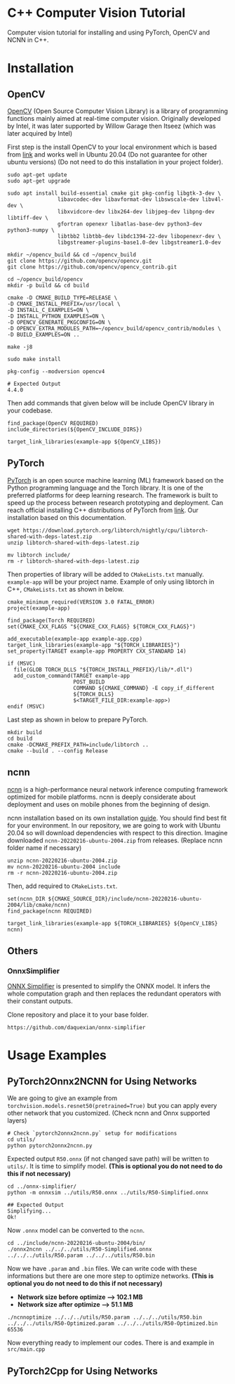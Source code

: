 # C++ Computer Vision Tutorial
Computer vision tutorial for installing and using PyTorch, OpenCV and NCNN in C++.

# Installation
## OpenCV
[OpenCV](https://opencv.org/) (Open Source Computer Vision Library) is a library of programming functions mainly aimed at real-time computer vision. Originally developed by Intel, it was later supported by Willow Garage then Itseez (which was later acquired by Intel)

First step is the install OpenCV to your local environment which is based from [link](https://vitux.com/opencv_ubuntu/) and works well in Ubuntu 20.04 (Do not guarantee for other ubuntu versions) (Do not need to do this installation in your project folder).
```
sudo apt-get update
sudo apt-get upgrade

sudo apt install build-essential cmake git pkg-config libgtk-3-dev \
                libavcodec-dev libavformat-dev libswscale-dev libv4l-dev \
                libxvidcore-dev libx264-dev libjpeg-dev libpng-dev libtiff-dev \
                gfortran openexr libatlas-base-dev python3-dev python3-numpy \
                libtbb2 libtbb-dev libdc1394-22-dev libopenexr-dev \
                libgstreamer-plugins-base1.0-dev libgstreamer1.0-dev

mkdir ~/opencv_build && cd ~/opencv_build
git clone https://github.com/opencv/opencv.git
git clone https://github.com/opencv/opencv_contrib.git

cd ~/opencv_build/opencv
mkdir -p build && cd build

cmake -D CMAKE_BUILD_TYPE=RELEASE \
-D CMAKE_INSTALL_PREFIX=/usr/local \
-D INSTALL_C_EXAMPLES=ON \
-D INSTALL_PYTHON_EXAMPLES=ON \
-D OPENCV_GENERATE_PKGCONFIG=ON \
-D OPENCV_EXTRA_MODULES_PATH=~/opencv_build/opencv_contrib/modules \
-D BUILD_EXAMPLES=ON ..

make -j8

sudo make install

pkg-config --modversion opencv4

# Expected Output
4.4.0
```
Then add commands that given below will be include OpenCV library in your codebase.
```
find_package(OpenCV REQUIRED)
include_directories(${OpenCV_INCLUDE_DIRS})

target_link_libraries(example-app ${OpenCV_LIBS})
```

## PyTorch
[PyTorch](https://pytorch.org/) is an open source machine learning (ML) framework based on the Python programming language and the Torch library. It is one of the preferred platforms for deep learning research. The framework is built to speed up the process between research prototyping and deployment.
Can reach official installing C++ distributions of PyTorch from [link](https://pytorch.org/cppdocs/installing.html). Our installation based on this documentation.

```
wget https://download.pytorch.org/libtorch/nightly/cpu/libtorch-shared-with-deps-latest.zip
unzip libtorch-shared-with-deps-latest.zip

mv libtorch include/
rm -r libtorch-shared-with-deps-latest.zip
```

Then properties of library will be added to `CMakeLists.txt` manually. `example-app` will be your project name. Example of only using libtorch in C++, `CMakeLists.txt` as shown in below.

```
cmake_minimum_required(VERSION 3.0 FATAL_ERROR)
project(example-app)

find_package(Torch REQUIRED)
set(CMAKE_CXX_FLAGS "${CMAKE_CXX_FLAGS} ${TORCH_CXX_FLAGS}")

add_executable(example-app example-app.cpp)
target_link_libraries(example-app "${TORCH_LIBRARIES}")
set_property(TARGET example-app PROPERTY CXX_STANDARD 14)

if (MSVC)
  file(GLOB TORCH_DLLS "${TORCH_INSTALL_PREFIX}/lib/*.dll")
  add_custom_command(TARGET example-app
                     POST_BUILD
                     COMMAND ${CMAKE_COMMAND} -E copy_if_different
                     ${TORCH_DLLS}
                     $<TARGET_FILE_DIR:example-app>)
endif (MSVC)
```
Last step as shown in below to prepare PyTorch.
```
mkdir build
cd build
cmake -DCMAKE_PREFIX_PATH=include/libtorch ..
cmake --build . --config Release
```

## ncnn
[ncnn](https://github.com/Tencent/ncnn) is a high-performance neural network inference computing framework optimized for mobile platforms. ncnn is deeply considerate about deployment and uses on mobile phones from the beginning of design.

ncnn installation based on its own installation [guide](https://github.com/Tencent/ncnn/releases). You should find best fit for your environment. In our repository, we are going to work with Ubuntu 20.04 so will download dependencies with respect to this direction. Imagine downloaded `ncnn-20220216-ubuntu-2004.zip` from releases. (Replace ncnn folder name if necessary)
```
unzip ncnn-20220216-ubuntu-2004.zip
mv ncnn-20220216-ubuntu-2004 include
rm -r ncnn-20220216-ubuntu-2004.zip
```
Then, add required to `CMakeLists.txt`.
```
set(ncnn_DIR ${CMAKE_SOURCE_DIR}/include/ncnn-20220216-ubuntu-2004/lib/cmake/ncnn)
find_package(ncnn REQUIRED)

target_link_libraries(example-app ${TORCH_LIBRARIES} ${OpenCV_LIBS} ncnn)
```

## Others
### OnnxSimplifier
[ONNX Simplifier](https://github.com/daquexian/onnx-simplifier) is presented to simplify the ONNX model. It infers the whole computation graph and then replaces the redundant operators with their constant outputs.

Clone repository and place it to your base folder.
```
https://github.com/daquexian/onnx-simplifier
```

# Usage Examples
## PyTorch2Onnx2NCNN for Using Networks
We are going to give an example from `torchvision.models.resnet50(pretrained=True)` but you can apply every other network that you customized. (Check ncnn and Onnx supported layers)

```
# Check `pytorch2onnx2ncnn.py` setup for modifications
cd utils/
python pytorch2onnx2ncnn.py
```
Expected output `R50.onnx` (if not changed save path) will be written to `utils/`. It is time to simplify model.
**(This is optional you do not need to do this if not necessary)**
```
cd ../onnx-simplifier/
python -m onnxsim ../utils/R50.onnx ../utils/R50-Simplified.onnx

## Expected Output
Simplifying...
Ok!
```
Now `.onnx` model can be converted to the `ncnn`.
```
cd ../include/ncnn-20220216-ubuntu-2004/bin/
./onnx2ncnn ../../../utils/R50-Simplified.onnx ../../../utils/R50.param ../../../utils/R50.bin
```
Now we have `.param` and `.bin` files. We can write code with these informations but there are one more step to optimize networks.
**(This is optional you do not need to do this if not necessary)**
- **Network size before optimize --> 102.1 MB** 
- **Network size after optimize --> 51.1 MB**
```
./ncnnoptimize ../../../utils/R50.param ../../../utils/R50.bin ../../../utils/R50-Optimized.param ../../../utils/R50-Optimized.bin 65536
```
Now everything ready to implement our codes. There is and example in `src/main.cpp`


## PyTorch2Cpp for Using Networks